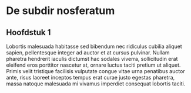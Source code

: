 # De subdir nosferatum

## Hoofdstuk 1

Lobortis malesuada habitasse sed bibendum nec ridiculus cubilia aliquet sapien, pellentesque integer ad auctor et at cursus pulvinar. Nullam pharetra hendrerit iaculis dictumst hac sodales viverra, sollicitudin erat eleifend eros porttitor nascetur at, ornare luctus taciti pretium ut aliquet. Primis velit tristique facilisis vulputate congue vitae urna penatibus auctor ante, risus laoreet inceptos tempus erat curae justo egestas pharetra, massa natoque malesuada mi vivamus imperdiet consequat lobortis taciti.

